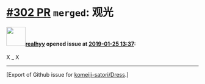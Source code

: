 # [\#302 PR](https://github.com/komeiji-satori/Dress/pull/302) `merged`: 观光

#### <img src="https://avatars.githubusercontent.com/u/37054432?u=ca41882e74770b7faaac2c1217387a58d5828df9&v=4" width="50">[realhyy](https://github.com/realhyy) opened issue at [2019-01-25 13:37](https://github.com/komeiji-satori/Dress/pull/302):

X _ X




-------------------------------------------------------------------------------



[Export of Github issue for [komeiji-satori/Dress](https://github.com/komeiji-satori/Dress).]
